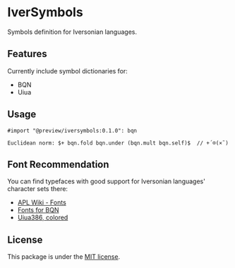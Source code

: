 
# IverSymbols

Symbols definition for Iversonian languages.


## Features

Currently include symbol dictionaries for:
- BQN
- Uiua


## Usage

```typst
#import "@preview/iversymbols:0.1.0": bqn

Euclidean norm: $+ bqn.fold bqn.under (bqn.mult bqn.self)$  // +´⌾(×˜)
```


## Font Recommendation

You can find typefaces with good support for Iversonian languages' character sets there:
- [APL Wiki - Fonts](https://aplwiki.com/wiki/Fonts)
- [Fonts for BQN](https://mlochbaum.github.io/BQN/fonts.html)
- [Uiua386, colored](https://github.com/jonathanperret/uiua386color)


## License

This package is under the [MIT license](LICENSE).



